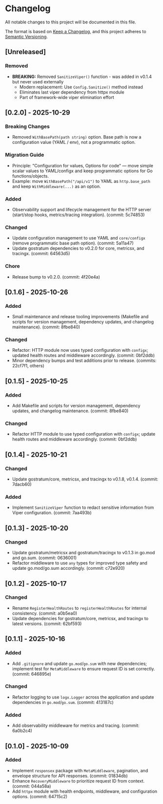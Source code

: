# Changelog

All notable changes to this project will be documented in this file.

The format is based on [Keep a Changelog](https://keepachangelog.com/en/1.0.0/),
and this project adheres to [Semantic Versioning](https://semver.org/spec/v2.0.0.html).

## [Unreleased]

### Removed
- **BREAKING:** Removed `SanitizeViper()` function - was added in v0.1.4 but never used externally
  - Modern replacement: Use `Config.Sanitize()` method instead
  - Eliminates last viper dependency from httpx module
  - Part of framework-wide viper elimination effort

## [0.2.0] - 2025-10-29

### Breaking Changes

- Removed `WithBasePath(path string)` option. Base path is now a configuration value (YAML / env), not a programmatic option.

### Migration Guide

- Principle: "Configuration for values, Options for code" — move simple scalar values to YAML/configx and keep programmatic options for Go functions/objects.
- Example: move `WithBasePath("/api/v1")` to YAML as `http.base_path` and keep `WithMiddleware(...)` as an option.

### Added

- Observability support and lifecycle management for the HTTP server (start/stop hooks, metrics/tracing integration). (commit: 5c74853)

### Changed

- Update configuration management to use YAML and `core/configx` (remove programmatic base path option). (commit: 5a11a47)
- Update gostratum dependencies to v0.2.0 for core, metricsx, and tracingx. (commit: 64563d5)

### Chore

- Release bump to v0.2.0. (commit: 4f20e4a)


## [0.1.6] - 2025-10-26

### Added

- Small maintenance and release tooling improvements (Makefile and scripts for version management, dependency updates, and changelog maintenance). (commit: 8fbe840)

### Changed

- Refactor: HTTP module now uses typed configuration with `configx`; updated health routes and middleware accordingly. (commit: 0bf2ddb)
- Minor dependency bumps and test additions prior to release. (commits: 22cf7f1, others)


## [0.1.5] - 2025-10-25

### Added

- Add Makefile and scripts for version management, dependency updates, and changelog maintenance. (commit: 8fbe840)

### Changed

- Refactor HTTP module to use typed configuration with `configx`; update health routes and middleware accordingly. (commit: 0bf2ddb)

## [0.1.4] - 2025-10-21

### Changed

- Update gostratum/core, metricsx, and tracingx to v0.1.8, v0.1.4. (commit: 7dacb60)

### Added

- Implement `SanitizeViper` function to redact sensitive information from Viper configuration. (commit: 7aa493b)

## [0.1.3] - 2025-10-20

### Changed

- Update gostratum/metricsx and gostratum/tracingx to v0.1.3 in go.mod and go.sum. (commit: 0636001)
- Refactor middleware to use `any` types for improved type safety and update go.mod/go.sum accordingly. (commit: c72e920)

## [0.1.2] - 2025-10-17

### Changed

- Rename `RegisterHealthRoutes` to `registerHealthRoutes` for internal consistency. (commit: a0b5ea0)
- Update dependencies for gostratum/core, metricsx, and tracingx to latest versions. (commit: 62bf593)

## [0.1.1] - 2025-10-16

### Added

- Add `.gitignore` and update `go.mod`/`go.sum` with new dependencies; implement test for `MetaMiddleware` to ensure request ID is set correctly. (commit: 646895e)

### Changed

- Refactor logging to use `logx.Logger` across the application and update dependencies in `go.mod`/`go.sum`. (commit: 413187c)

### Added

- Add observability middleware for metrics and tracing. (commit: 6a0b2c4)

## [0.1.0] - 2025-10-09

### Added

- Implement `responsex` package with `MetaMiddleware`, pagination, and envelope structure for API responses. (commit: 01834db)
- Enhance `RecoveryMiddleware` to prioritize request ID from context. (commit: 044a58a)
- Add `httpx` module with health endpoints, middleware, and configuration options. (commit: 64715c2)